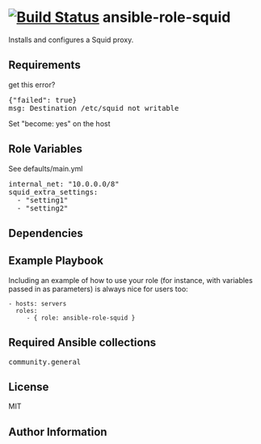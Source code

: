 [![Build Status](https://travis-ci.org/CSCfi/ansible-role-squid.svg)](https://travis-ci.org/CSCfi/ansible-role-squid)
ansible-role-squid
=========

Installs and configures a Squid proxy.

Requirements
------------

get this error?
<pre>
{"failed": true}
msg: Destination /etc/squid not writable
</pre>

Set "become: yes" on the host

Role Variables
--------------

See defaults/main.yml

<pre>
internal_net: "10.0.0.0/8"
squid_extra_settings:
  - "setting1"
  - "setting2"
</pre>

Dependencies
------------


Example Playbook
----------------

Including an example of how to use your role (for instance, with variables passed in as parameters) is always nice for users too:

    - hosts: servers
      roles:
         - { role: ansible-role-squid }

Required Ansible collections
----------------------------
<pre>
community.general
</pre>


License
-------

MIT

Author Information
------------------
